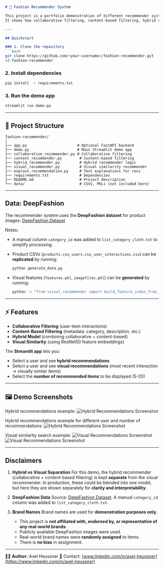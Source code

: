 ````markdown
# 👗 Fashion Recommender System

This project is a portfolio demonstration of different recommender system approaches applied to fashion data.  
It shows how collaborative filtering, content-based filtering, hybrid recommendation, and visual similarity search can be combined or compared in an interactive UI.

---

## Quickstart

### 1. Clone the repository
```bash
git clone https://github.com/<your-username>/fashion-recommender.git
cd fashion-recommender
````

### 2. Install dependencies

```bash
pip install -r requirements.txt
```

### 3. Run the demo app

```bash
streamlit run demo.py
```

---

## 📂 Project Structure

```
fashion-recommender/
│
├── app.py                       # Optional FastAPI backend
├── demo.py                      # Main Streamlit demo app
├── collaborative_recommender.py # Collaborative filtering
├── content_recommender.py        # Content-based filtering
├── hybrid_recommender.py         # Hybrid recommender logic
├── visual_recommender.py         # Visual similarity recommender
├── explain_recommendation.py     # Text explanations for recs
├── requirements.txt              # Dependencies
├── README.md                     # Project description
└── data/                         # CSVs, PKLs (not included here)
```

---

## Data: DeepFashion

The recommender system uses the **DeepFashion dataset** for product images:
[DeepFashion Dataset](https://mmlab.ie.cuhk.edu.hk/projects/DeepFashion.html)

Notes:

* A manual column `category_id` was added to `list_category_cloth.txt` to simplify processing.
* Product CSVs (`products.csv`, `users.csv`, `user_interactions.csv`) can be **replicated** by running:

  ```bash
  python generate_data.py
  ```
* Visual features (`features.pkl`, `imagefiles.pkl`) can be **generated** by running:

  ```bash
  python -c "from visual_recommender import build_feature_index_from_catalog; build_feature_index_from_catalog('products.csv')"
  ```

---

## ⚡ Features

* **Collaborative Filtering** (user-item interactions)
* **Content-Based Filtering** (metadata: category, description, etc.)
* **Hybrid Model** (combining collaborative + content-based)
* **Visual Similarity** (using ResNet50 feature embeddings)

The **Streamlit app** lets you:

* Select a user and see **hybrid recommendations**
* Select a user and see **visual recommendations** (most recent interaction → visually similar items)
* Select the **number of recommended items** to be displayed (5-20)

---

## 🖼️ Demo Screenshots

Hybrid recommendations example:
![Hybrid Recommendations Screenshot](assets/hybrid_recommendations.png)

Hybrid recommendations example for different user and number of recommendations:
![Hybrid Recommendations Screenshot](assets/hybrid_recommendations_different_number_and_user.png)

Visual similarity search example:
![Visual Recommendations Screenshot](assets/visual_recommendations1.png)
![Visual Recommendations Screenshot](assets/visual_recommendations2.png)

---

## Disclaimers

1. **Hybrid vs Visual Separation**
   For this demo, the hybrid recommender (collaborative + content-based filtering) is kept **separate** from the visual recommender.
   In production, these could be blended into one model, but here they are shown separately for **clarity and interpretability**.

2. **DeepFashion Data**
   Source: [DeepFashion Dataset](https://mmlab.ie.cuhk.edu.hk/projects/DeepFashion.html).
   A manual `category_id` column was added to `list_category_cloth.txt`.

3. **Brand Names**
   Brand names are used for **demonstration purposes only**.

   * This project is **not affiliated with, endorsed by, or representative of any real-world brands**.
   * Publicly available DeepFashion images were used.
   * Real-world brand names were **randomly assigned** to items.
   * There is **no bias** in assignment.

---

👨‍💻 **Author:** Axel Heussner
📧 Contact: [www.linkedin.com/in/axel-heussner](https://www.linkedin.com/in/axel-heussner)

```


